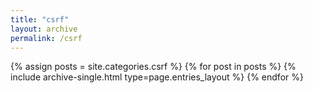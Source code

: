 ```yaml
---
title: "csrf"
layout: archive
permalink: /csrf
---
```



{% assign posts = site.categories.csrf %}
{% for post in posts %} {% include archive-single.html type=page.entries_layout %} {% endfor %}